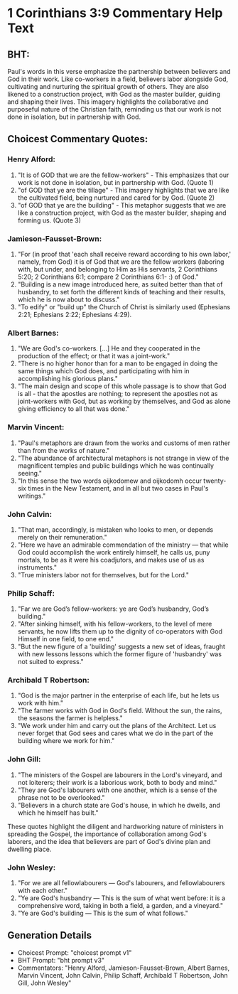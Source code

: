 # 1 Corinthians 3:9 Commentary Help Text

## BHT:
Paul's words in this verse emphasize the partnership between believers and God in their work. Like co-workers in a field, believers labor alongside God, cultivating and nurturing the spiritual growth of others. They are also likened to a construction project, with God as the master builder, guiding and shaping their lives. This imagery highlights the collaborative and purposeful nature of the Christian faith, reminding us that our work is not done in isolation, but in partnership with God.

## Choicest Commentary Quotes:
### Henry Alford:
1. "It is of GOD that we are the fellow-workers" - This emphasizes that our work is not done in isolation, but in partnership with God. (Quote 1)
2. "of GOD that ye are the tillage" - This imagery highlights that we are like the cultivated field, being nurtured and cared for by God. (Quote 2)
3. "of GOD that ye are the building" - This metaphor suggests that we are like a construction project, with God as the master builder, shaping and forming us. (Quote 3)

### Jamieson-Fausset-Brown:
1. "For (in proof that 'each shall receive reward according to his own labor,' namely, from God) it is of God that we are the fellow workers (laboring with, but under, and belonging to Him as His servants, 2 Corinthians 5:20; 2 Corinthians 6:1; compare 2 Corinthians 6:1- :) of God."
2. "Building is a new image introduced here, as suited better than that of husbandry, to set forth the different kinds of teaching and their results, which he is now about to discuss."
3. "To edify" or "build up" the Church of Christ is similarly used (Ephesians 2:21; Ephesians 2:22; Ephesians 4:29).

### Albert Barnes:
1. "We are God's co-workers. [...] He and they cooperated in the production of the effect; or that it was a joint-work." 
2. "There is no higher honor than for a man to be engaged in doing the same things which God does, and participating with him in accomplishing his glorious plans."
3. "The main design and scope of this whole passage is to show that God is all - that the apostles are nothing; to represent the apostles not as joint-workers with God, but as working by themselves, and God as alone giving efficiency to all that was done."

### Marvin Vincent:
1. "Paul's metaphors are drawn from the works and customs of men rather than from the works of nature." 
2. "The abundance of architectural metaphors is not strange in view of the magnificent temples and public buildings which he was continually seeing." 
3. "In this sense the two words oijkodomew and oijkodomh occur twenty-six times in the New Testament, and in all but two cases in Paul's writings."

### John Calvin:
1. "That man, accordingly, is mistaken who looks to men, or depends merely on their remuneration."
2. "Here we have an admirable commendation of the ministry — that while God could accomplish the work entirely himself, he calls us, puny mortals, to be as it were his coadjutors, and makes use of us as instruments."
3. "True ministers labor not for themselves, but for the Lord."

### Philip Schaff:
1. "Far we are God’s fellow-workers: ye are God’s husbandry, God’s building."
2. "After sinking himself, with his fellow-workers, to the level of mere servants, he now lifts them up to the dignity of co-operators with God Himself in one field, to one end."
3. "But the new figure of a 'building' suggests a new set of ideas, fraught with new lessons lessons which the former figure of 'husbandry' was not suited to express."

### Archibald T Robertson:
1. "God is the major partner in the enterprise of each life, but he lets us work with him." 
2. "The farmer works with God in God's field. Without the sun, the rains, the seasons the farmer is helpless." 
3. "We work under him and carry out the plans of the Architect. Let us never forget that God sees and cares what we do in the part of the building where we work for him."

### John Gill:
1. "The ministers of the Gospel are labourers in the Lord's vineyard, and not loiterers; their work is a laborious work, both to body and mind."
2. "They are God's labourers with one another, which is a sense of the phrase not to be overlooked."
3. "Believers in a church state are God's house, in which he dwells, and which he himself has built."

These quotes highlight the diligent and hardworking nature of ministers in spreading the Gospel, the importance of collaboration among God's laborers, and the idea that believers are part of God's divine plan and dwelling place.

### John Wesley:
1. "For we are all fellowlabourers — God's labourers, and fellowlabourers with each other."
2. "Ye are God's husbandry — This is the sum of what went before: it is a comprehensive word, taking in both a field, a garden, and a vineyard."
3. "Ye are God's building — This is the sum of what follows."


## Generation Details
- Choicest Prompt: "choicest prompt v1"
- BHT Prompt: "bht prompt v3"
- Commentators: "Henry Alford, Jamieson-Fausset-Brown, Albert Barnes, Marvin Vincent, John Calvin, Philip Schaff, Archibald T Robertson, John Gill, John Wesley"
